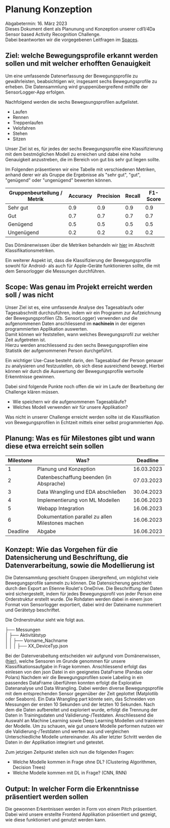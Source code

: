 # Planung Konzeption
Abgabetermin: 16. März 2023   
Dieses Dokument dient als Planunung und Konzeption unserer cdl1/4Da Sensor based Activity Recognition Challenge.  
Dabei beantworten wir die vorgegebenen Leitfragen im [Spaces](https://spaces.technik.fhnw.ch/spaces/sensor-based-activity-recognition).

## Ziel: welche Bewegungsprofile erkannt werden sollen und mit welcher erhofften Genauigkeit  

Um eine umfassende Datenerfassung der Bewegungsprofile zu gewährleisten, beabsichtigen wir, insgesamt sechs Bewegungsprofile zu erheben. Die Datensammlung wird gruppenübergreifend mithilfe der SensorLogger-App erfolgen.

Nachfolgend werden die sechs Bewegsungsprofilen aufgelistet. 

- Laufen
- Rennen
- Treppenlaufen
- Velofahren
- Stehen
- Sitzen

Unser Ziel ist es, für jedes der sechs Bewegungsprofile eine Klassifizierung mit dem bestmöglichen Modell zu erreichen und dabei eine hohe Genauigkeit anzustreben, die im Bereich von gut bis sehr gut liegen sollte.

Im Folgenden präsentieren wir eine Tabelle mit verschiedenen Metriken, anhand derer wir als Gruppe die Ergebnisse als "sehr gut", "gut", "genügend" oder "ungenügend" bewerten können.

| Gruppenbeurteilung / Metrik | Accuracy | Precision | Recall | F1-Score |
|-----------------------------|----------|-----------|--------|----------|
| Sehr gut                    | 0.9      | 0.9       | 0.9    | 0.9      |
| Gut                         | 0.7      | 0.7       | 0.7    | 0.7      |
| Genügend                    | 0.5      | 0.5       | 0.5    | 0.5      |
| Ungenügend                  | 0.2      | 0.2       | 0.2    | 0.2      |

Das Dömänenwissen über die Metriken behandeln wir [hier](https://github.com/CDL1-Sensor/Sensor_Domaenverstaendnis) im Abschnitt Klassifikationsmetriken.

Ein weiterer Aspekt ist, dass die Klassifizierung der Bewegungsprofile sowohl für Android- als auch für Apple-Geräte funktionieren sollte, die mit dem Sensorlogger die Messungen durchführen.

## Scope: Was genau im Projekt erreicht werden soll / was nicht

Unser Ziel ist es, eine umfassende Analyse des Tagesablaufs oder Tagesabschnitt durchzuführen, indem wir ein Programm zur Aufzeichnung der Bewegungsprofilen (Zb. SensorLogger) verwenden und die aufgenommenen Daten anschliessend im **nachinein** in der eigenen programmierten Applikation auswerten.   
Damit können wir feststellen, wann welches Bewegungsprofil zur welcher Zeit aufgetreten ist.   
Hierzu werden anschliessend zu den sechs Bewegungsprofilen eine Statistik der aufgenommenen Person durchgeführt.   

Ein wichtiger Use-Case besteht darin, den Tagesablauf der Person genauer zu analysieren und festzustellen, ob sich diese ausreichend bewegt. Hierbei können wir durch die Auswertung der Bewegungsprofile wertvolle Erkenntnisse gewinnen. 

Dabei sind folgende Punkte noch offen die wir im Laufe der Bearbeitung der Challenge klären müssen.
- Wie speichern wir die aufgenommenen Tagesabläufe?
- Welches Modell verwenden wir für unsere Applikation? 

Was nicht in unserer Challenge erreicht werden sollte ist die Klassifikation von Bewegungsprofilen in Echtzeit mittels einer selbst programmierten App. 

## Planung: Was es für Milestones gibt und wann diese etwa erreicht sein sollen 

| Milestone | Was?                                              | Deadline   |
|-----------|---------------------------------------------------|------------|
| 1         | Planung und Konzeption                            | 16.03.2023 |
| 2         | Datenbeschaffung beenden (in Absprache)           | 07.03.2023 |
| 3         | Data Wrangling und EDA abschließen                | 30.04.2023 |
| 4         | Implementierung von ML Modellen                   | 16.06.2023 |
| 5         | Webapp Integration                                | 16.06.2023 |
| 6         | Dokumentation parallel zu allen Milestones machen | 16.06.2023 |
| Deadline  | Abgabe                                            | 16.06.2023 |

## Konzept: Wie das Vorgehen für die Datensicherung und Beschriftung, die Datenverarbeitung, sowie die Modellierung ist

Die Datensammlung geschieht Gruppen übergreifend, um möglichst viele Bewegungsprofile sammeln zu können. 
Die Datensicherung geschieht durch den Export an Etienne Roulet's OneDrive. 
Die Beschriftung der Daten wird sichergestellt, indem für jedes Bewegungsprofil von jeder Person eine Orderstruktur erstellt wurde.
Die Rohdaten werden dabei in einem json Format von Sensorlogger exportiert, dabei wird der Dateiname nummeriert und Gerätetyp beschriftet.

Die Ordnerstruktur sieht wie folgt aus.

├── Messungen  
│   ├── Aktivitätstyp  
│   │   ├── Vorname_Nachname  
│   │   │  ├── XX_DeviceTyp.json  

Bei der Datenverabeitung entscheiden wir aufgrund vom Domänenwissen, ([hier](https://github.com/CDL1-Sensor/Sensor_Domaenverstaendnis)), welche Sensoren im Grunde genommen für unsere Klassifikationsaufgabe in Frage kommen. 
Anschliessend erfolgt das einlesen von den json Datei in ein geeignetes DataFrame (Pandas oder Polars) 
Nachdem wir die Bewegungsprofilen sowie Labeling in ein passendes DataFrame überführen konnten erfolgt die Explorative Datenanalyse und Data Wrangling.
Dabei werden diverse Bewegungsprofile mit dem entsprechenden Sensor gegenüber der Zeit geplottet (Matplotlib oder Seaborn). 
Ein Data Wrangling part könnte sein, das Schneiden von Messungen der ersten 10 Sekunden und der letzten 10 Sekunden. 
Nach dem die Daten aufbereitet und exploriert wurde, erfolgt die Trennung der Daten in Trainingsdaten und Validierung-/Testdaten. 
Anschliessend die Auswahl an Machine Learning sowie Deep Learning Modellen und trainieren der Modelle. 
Um zu schauen, wie gut unsere Modelle performen nutzen wir die Validierung-/Testdaten und werten aus und vergleichen Unterschiedliche Modelle
untereinander. Als aller letzter Schritt werden die Daten in der Applikation integriert und getestet.  

Zum jetzigen Zeitpunkt stellen sich nun die folgenden Fragen:
- Welche Modelle kommen in Frage ohne DL? (Clustering Algorithmen, Decision Trees)
- Welche Modelle kommen mit DL in Frage? (CNN, RNN)

## Output: In welcher Form die Erkenntnisse präsentiert werden sollen 

Die gewonnen Erkentnissen werden in Form von einem Pitch präsentiert. Dabei wird unsere erstellte Frontend Applikation präsentiert und gezeigt, wie diese funktioniert und genutzt werden kann. 



